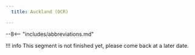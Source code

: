 ```yaml
---
  title: Auckland (OCR)

---
```


--8<-- "includes/abbreviations.md"

!!! info
    This segment is not finished yet, please come back at a later date.
